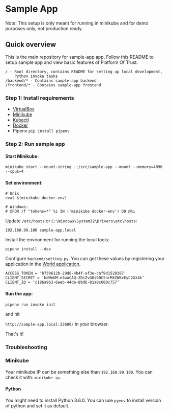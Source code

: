 # Sample App

Note: This setup is only meant for running in minikube and for demo purposes only, not production ready.

## Quick overview

This is the main repository for sample-app app.
Follow this README to setup sample app and view basic features of Platform Of Trust.

    / - Root directory, contains README for setting up local development,
        Python invoke tasks
    /backend/* - Contains sample-app backend
    /frontend/* - Contains sample-app frontend

### Step 1: Install requirements 

- [VirtualBox](https://www.virtualbox.org/wiki/Downloads)
- [Minikube](https://kubernetes.io/docs/setup/minikube/)
- [Kubectl](https://kubernetes.io/docs/tasks/tools/install-kubectl/)
- [Docker](https://docs.docker.com/get-started/)
- Pipenv `pip install pipenv`

### Step 2: Run sample app

#### Start Minikube:
```
minikube start --mount-string .:/src/sample-app --mount --memory=4096 --cpus=4
```

#### Set environment:
```
# Unix   
eval $(minikube docker-env)

# Windows:
# @FOR /f "tokens=*" %i IN ('minikube docker-env') DO @%i
```


Update `/etc/hosts` or `C:\Windows\System32\Drivers\etc\hosts`:
```
192.168.99.100 sample-app.local
```

Install the environment for running the local tools: 
```
pipenv install --dev
```

Configure `backend/setting.py`. You can get these values by registering your application in the [World application](https://world-sandbox.oftrust.net).

```
ACCESS_TOKEN = 'b739612b-29d8-4b4f-af3e-caf9d1528387'
CLIENT_SECRET = ‘bdMeUM-e3wuCAQ-ZDiZvGUs0OCSnrMXZWBxEyC2Xz4k’
CLIENT_ID = ‘c186a963-6eeb-44de-8bd6-01a8c600c757’
```

#### Run the app:
```
pipenv run invoke init
``` 

and hit 

`http://sample-app.local:32600/` in your browser.

That's it!

### Troubleshooting

### Minikube
Your minikube IP can be something else than `192.168.99.100`. You can check it with:
`minikube ip`.


#### Python
You might need to install Python 3.6.0. You can use `pyenv` to install version of python and set it as default.
